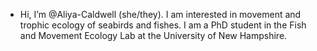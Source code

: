 - Hi, I’m @Aliya-Caldwell (she/they). I am interested in movement and trophic ecology of seabirds and fishes. I am a PhD student in the Fish and Movement Ecology Lab at the University of New Hampshire.


<!---
Aliya-Caldwell/Aliya-Caldwell is a ✨ special ✨ repository because its `README.md` (this file) appears on your GitHub profile.
You can click the Preview link to take a look at your changes.
--->

